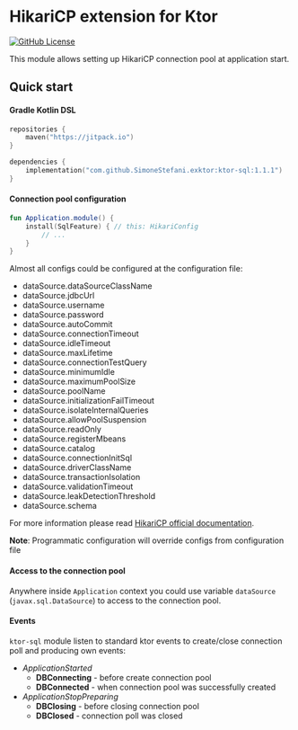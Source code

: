 # HikariCP extension for Ktor

[![GitHub License](https://img.shields.io/badge/license-Apache%20License%202.0-blue.svg?style=flat)](http://www.apache.org/licenses/LICENSE-2.0)

This module allows setting up HikariCP connection pool at application start.

## Quick start

#### Gradle Kotlin DSL

```kotlin
repositories {
    maven("https://jitpack.io")
}

dependencies {
    implementation("com.github.SimoneStefani.exktor:ktor-sql:1.1.1")
}
```

#### Connection pool configuration

```kotlin
fun Application.module() {
    install(SqlFeature) { // this: HikariConfig
        // ...
    }
}
```

Almost all configs could be configured at the configuration file:

* dataSource.dataSourceClassName
* dataSource.jdbcUrl
* dataSource.username
* dataSource.password
* dataSource.autoCommit
* dataSource.connectionTimeout
* dataSource.idleTimeout
* dataSource.maxLifetime
* dataSource.connectionTestQuery
* dataSource.minimumIdle
* dataSource.maximumPoolSize
* dataSource.poolName
* dataSource.initializationFailTimeout
* dataSource.isolateInternalQueries
* dataSource.allowPoolSuspension
* dataSource.readOnly
* dataSource.registerMbeans
* dataSource.catalog
* dataSource.connectionInitSql
* dataSource.driverClassName
* dataSource.transactionIsolation
* dataSource.validationTimeout
* dataSource.leakDetectionThreshold
* dataSource.schema

For more information please
read [HikariCP official documentation](https://github.com/brettwooldridge/HikariCP#configuration-knobs-baby).

**Note**: Programmatic configuration will override configs from configuration file

#### Access to the connection pool

Anywhere inside `Application` context you could use variable `dataSource`
(`javax.sql.DataSource`) to access to the connection pool.

#### Events

`ktor-sql` module listen to standard ktor events to create/close connection poll and producing own events:

* _ApplicationStarted_
    * **DBConnecting** - before create connection pool
    * **DBConnected** - when connection pool was successfully created
* _ApplicationStopPreparing_
    * **DBClosing** - before closing connection pool
    * **DBClosed** - connection poll was closed
